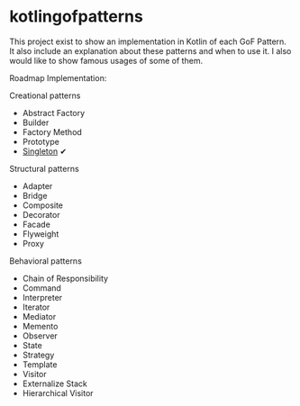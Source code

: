 # kotlingofpatterns

This project exist to show an implementation in Kotlin of each GoF Pattern. It also include an explanation about these patterns and when to use it. I also would like to show famous usages of some of them. 

Roadmap Implementation:

Creational patterns
- Abstract Factory
- Builder 
- Factory Method
- Prototype 
- [Singleton](https://github.com/anatideo/kotlingofpatterns/tree/master/app/src/main/java/com/anatideo/kotlingofpatterns/creational/singleton) ✔

Structural patterns
- Adapter 
- Bridge 
- Composite 
- Decorator 
- Facade 
- Flyweight 
- Proxy 

Behavioral patterns
- Chain of Responsibility
- Command 
- Interpreter 
- Iterator 
- Mediator 
- Memento 
- Observer 
- State 
- Strategy 
- Template 
- Visitor 
- Externalize Stack
- Hierarchical Visitor
